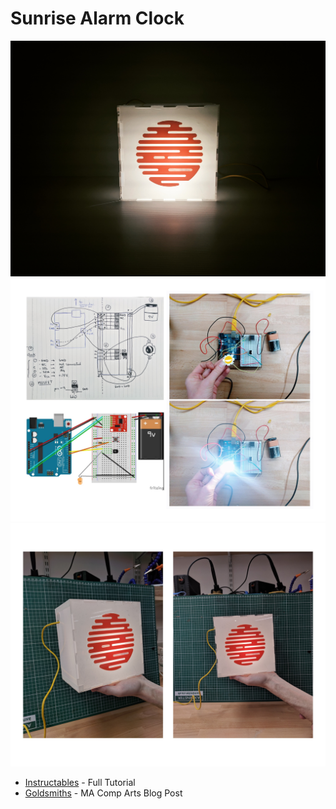 # Sunrise Alarm Clock

![sunrise](sunrise.jpg)
![circuit](circuit.jpg)
![lamp](lamp.jpg)

* [Instructables](https://www.instructables.com/id/Sunrise-Alarm-Clock-With-Arduino/) - Full Tutorial
* [Goldsmiths](http://doc.gold.ac.uk/compartsblog/index.php/work/sunrise-alarm-clock/) - MA Comp Arts Blog Post
